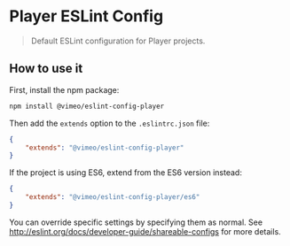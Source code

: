 # Player ESLint Config

> Default ESLint configuration for Player projects.

## How to use it

First, install the npm package:

```bash
npm install @vimeo/eslint-config-player
```

Then add the `extends` option to the `.eslintrc.json` file:

```json
{
    "extends": "@vimeo/eslint-config-player"
}
```

If the project is using ES6, extend from the ES6 version instead:

```json
{
    "extends": "@vimeo/eslint-config-player/es6"
}
```

You can override specific settings by specifying them as normal. See <http://eslint.org/docs/developer-guide/shareable-configs> for more details.
